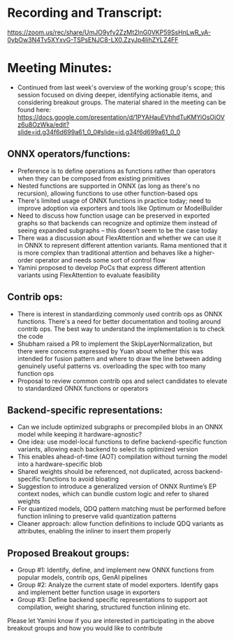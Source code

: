 # Recording and Transcript:

https://zoom.us/rec/share/UmJO9yfv2ZzMt2lnG0VKP59SsHnLwR_yA-0ybOw3N4Tv5XYxvG-TSPsENJC8-LX0.ZzyJp4IihZYLZ4FF

# Meeting Minutes:

- Continued from last week's overview of the working group's scope; this session focused on diving deeper, identifying actionable items, and considering breakout groups. The material shared in the meeting can be found here: https://docs.google.com/presentation/d/1PYAHauEVhhdTuKMYiOsOjOVz6u8OzWka/edit?slide=id.g34f6d699a61_0_0#slide=id.g34f6d699a61_0_0

## ONNX operators/functions:
- Preference is to define operations as functions rather than operators when they can be composed from existing primitives
- Nested functions are supported in ONNX (as long as there's no recursion), allowing functions to use other function-based ops
- There's limited usage of ONNX functions in practice today; need to improve adoption via exporters and tools like Optimum or ModelBuilder
- Need to discuss how function usage can be preserved in exported graphs so that backends can recognize and optimize them instead of seeing expanded subgraphs – this doesn’t seem to be the case today
- There was a discussion about FlexAttention and whether we can use it in ONNX to represent different attention variants. Rama mentioned that it is more complex than traditional attention and behaves like a higher-order operator and needs some sort of control flow
- Yamini proposed to develop PoCs that express different attention variants using FlexAttention to evaluate feasibility

## Contrib ops:
- There is interest in standardizing commonly used contrib ops as ONNX functions. There's a need for better documentation and tooling around contrib ops. The best way to understand the implementation is to check the code
- Shubham raised a PR to implement the SkipLayerNormalization, but there were concerns expressed by Yuan about whether this was intended for fusion pattern and where to draw the line between adding genuinely useful patterns vs. overloading the spec with too many function ops
- Proposal to review common contrib ops and select candidates to elevate to standardized ONNX functions or operators

## Backend-specific representations:
- Can we include optimized subgraphs or precompiled blobs in an ONNX model while keeping it hardware-agnostic?
- One idea: use model-local functions to define backend-specific function variants, allowing each backend to select its optimized version
- This enables ahead-of-time (AOT) compilation without turning the model into a hardware-specific blob
- Shared weights should be referenced, not duplicated, across backend-specific functions to avoid bloating
- Suggestion to introduce a generalized version of ONNX Runtime’s EP context nodes, which can bundle custom logic and refer to shared weights
- For quantized models, QDQ pattern matching must be performed before function inlining to preserve valid quantization patterns
- Cleaner approach: allow function definitions to include QDQ variants as attributes, enabling the inliner to insert them properly

## Proposed Breakout groups:
- Group #1: Identify, define, and implement new ONNX functions from popular models, contrib ops, GenAI pipelines
- Group #2: Analyze the current state of model exporters. Identify gaps and implement better function usage in exporters
- Group #3: Define backend specific representations to support aot compilation, weight sharing, structured function inlining etc.

Please let Yamini know if you are interested in participating in the above breakout groups and how you would like to contribute
